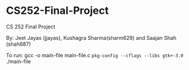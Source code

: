 # CS252-Final-Project
CS 252 Final Project 

By: Jeet Jayas (jjayas), Kushagra Sharma(sharm629) and Saajan Shah (shah687)

To run:
gcc -o main-file main-file.c `pkg-config --cflags --libs gtk+-3.0`
./main-file
